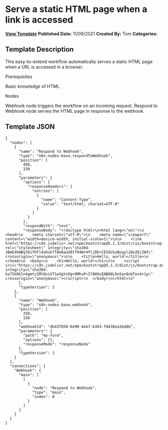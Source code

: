 # Serve a static HTML page when a link is accessed

**[View Template](https://n8n.io/workflows/1306-/)**  **Published Date:** 11/09/2021  **Created By:** Tom  **Categories:**   

## Template Description

This easy-to-extend workflow automatically serves a static HTML page when a URL is accessed in a browser.

Prerequisites

Basic knowledge of HTML

Nodes

Webhook node triggers the workflow on an incoming request.
Respond to Webhook node serves the HTML page in response to the webhook.

## Template JSON

```
{
  "nodes": [
    {
      "name": "Respond to Webhook",
      "type": "n8n-nodes-base.respondToWebhook",
      "position": [
        450,
        150
      ],
      "parameters": {
        "options": {
          "responseHeaders": {
            "entries": [
              {
                "name": "Content-Type",
                "value": "text/html; charset=UTF-8"
              }
            ]
          }
        },
        "respondWith": "text",
        "responseBody": "<!doctype html>\n<html lang=\"en\">\n  <head>\n    <meta charset=\"utf-8\">\n    <meta name=\"viewport\" content=\"width=device-width, initial-scale=1\">\n\n    <link href=\"https://cdn.jsdelivr.net/npm/bootstrap@5.1.3/dist/css/bootstrap.min.css\" rel=\"stylesheet\" integrity=\"sha384-1BmE4kWBq78iYhFldvKuhfTAU6auU8tT94WrHftjDbrCEXSU1oBoqyl2QvZ6jIW3\" crossorigin=\"anonymous\">\n\n    <title>Hello, world!</title>\n  </head>\n  <body>\n    <h1>Hello, world!</h1>\n\n    <script src=\"https://cdn.jsdelivr.net/npm/bootstrap@5.1.3/dist/js/bootstrap.bundle.min.js\" integrity=\"sha384-ka7Sk0Gln4gmtz2MlQnikT1wXgYsOg+OMhuP+IlRH9sENBO0LRn5q+8nbTov4+1p\" crossorigin=\"anonymous\"></script>\n  </body>\n</html>\n"
      },
      "typeVersion": 1
    },
    {
      "name": "Webhook",
      "type": "n8n-nodes-base.webhook",
      "position": [
        250,
        150
      ],
      "webhookId": "db437850-0e90-4eb7-b383-f8438ea1bd66",
      "parameters": {
        "path": "my-form",
        "options": {},
        "responseMode": "responseNode"
      },
      "typeVersion": 1
    }
  ],
  "connections": {
    "Webhook": {
      "main": [
        [
          {
            "node": "Respond to Webhook",
            "type": "main",
            "index": 0
          }
        ]
      ]
    }
  }
}
```
